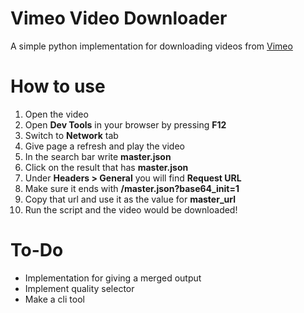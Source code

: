 # Vimeo Video Downloader
A simple python implementation for downloading videos from [Vimeo](https://vimeo.com/) 

# How to use
1. Open the video
2. Open **Dev Tools** in your browser by pressing **F12**
3. Switch to **Network** tab
4. Give page a refresh and play the video
5. In the search bar write **master.json**
6. Click on the result that has **master.json**
7. Under **Headers > General** you will find **Request URL**
8. Make sure it ends with **/master.json?base64_init=1**
9. Copy that url and use it as the value for **master_url**
10. Run the script and the video would be downloaded!

# To-Do
- Implementation for giving a merged output
- Implement quality selector
- Make a cli tool
